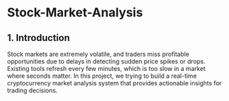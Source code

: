 # Stock-Market-Analysis
## 1. Introduction
Stock markets are extremely volatile, and traders miss profitable opportunities due to delays in detecting sudden price spikes or drops. Existing tools refresh every few minutes, which is too slow in a market where seconds matter. In this project, we trying to build a real-time cryptocurrency market analysis system that provides actionable insights for trading decisions.

